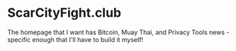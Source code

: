 # ScarCityFight.club

The homepage that I want has Bitcoin, Muay Thai, and Privacy Tools news - specific enough that I'll have to build it myself!